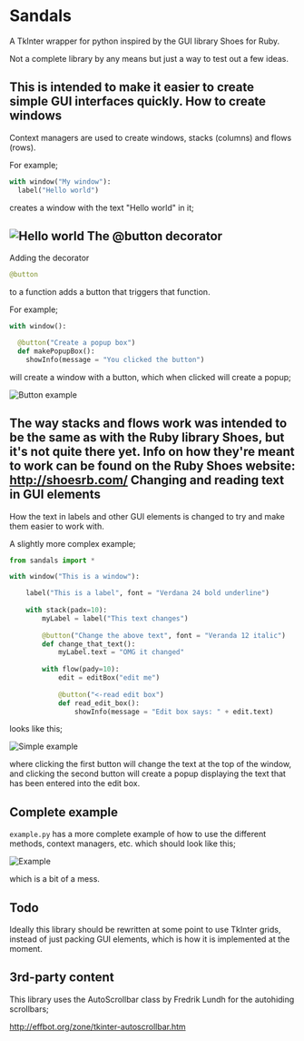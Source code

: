 # Sandals
A TkInter wrapper for python inspired by the GUI library Shoes for Ruby.

Not a complete library by any means but just a way to test out a few ideas.

This is intended to make it easier to create simple GUI interfaces quickly.
How to create windows
--

Context managers are used to create windows, stacks (columns) and flows (rows).

For example;

```python
with window("My window"):
  label("Hello world")
```
creates a window with the text "Hello world" in it;

![Hello world](https://raw.githubusercontent.com/georgewalton/Sandals/master/example%20images/helloworld.png "Hello world")
The @button decorator
--

Adding the decorator 
```python 
@button 
```
to a function adds a button that triggers that function.

For example;
```python
with window():

  @button("Create a popup box")
  def makePopupBox():
    showInfo(message = "You clicked the button")
```

will create a window with a button, which when clicked will create a popup;

![Button example](https://raw.githubusercontent.com/georgewalton/Sandals/master/example%20images/buttonexample.png "Button example")

The way stacks and flows work was intended to be the same as with the Ruby library Shoes, but it's not quite there yet.
Info on how they're meant to work can be found on the Ruby Shoes website: http://shoesrb.com/
Changing and reading text in GUI elements
--

How the text in labels and other GUI elements is changed to try and make them easier to work with.

A slightly more complex example;

```python
from sandals import *

with window("This is a window"):

	label("This is a label", font = "Verdana 24 bold underline")
	
	with stack(padx=10):
		myLabel = label("This text changes")
		
		@button("Change the above text", font = "Veranda 12 italic")
		def change_that_text():
			myLabel.text = "OMG it changed"
			
		with flow(pady=10):
			edit = editBox("edit me")
			
			@button("<-read edit box")
			def read_edit_box():
				showInfo(message = "Edit box says: " + edit.text)
```

looks like this;

![Simple example](https://raw.githubusercontent.com/georgewalton/Sandals/master/example%20images/simpleexample.png "Simple example")

where clicking the first button will change the text at the top of the window, and clicking the second button will create a popup displaying the text that has been entered into the edit box.

Complete example
--

`example.py` has a more complete example of how to use the different methods, context managers, etc. which should look like this;

![Example](https://raw.githubusercontent.com/georgewalton/Sandals/master/example%20images/example.png "Example")

which is a bit of a mess.

Todo
--
Ideally this library should be rewritten at some point to use TkInter grids, instead of just packing GUI elements, which is how it is implemented at the moment.

3rd-party content
--

This library uses the AutoScrollbar class by Fredrik Lundh for the autohiding scrollbars;

http://effbot.org/zone/tkinter-autoscrollbar.htm
